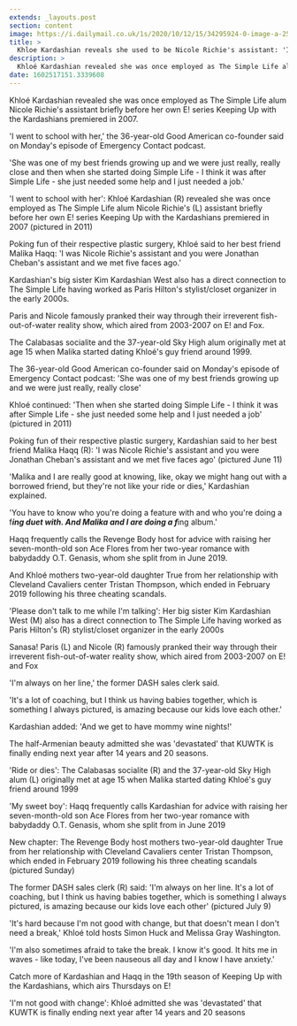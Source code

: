 ```yaml
--- 
extends: _layouts.post 
section: content 
image: https://i.dailymail.co.uk/1s/2020/10/12/15/34295924-0-image-a-25_1602512986997.jpg 
title: > 
  Khloe Kardashian reveals she used to be Nicole Richie's assistant: 'I just needed a job' 
description: > 
  Khloé Kardashian revealed she was once employed as The Simple Life alum Nicole Richie's assistant briefly before her own E!'She was one of my best friends growing up and we were just really, really close and then when she started doing Simple Life - I think it was after Simple Life - she just needed some help and I just needed a job.''I went to school with her': Khloé Kardashian (R) revealed she was once employed as The Simple Life alum Nicole Richie's (L) assistant briefly before her own E!Kardashian's big sister Kim Kardashian West also has a direct connection to The Simple Life having worked as Paris Hilton's stylist/closet organizer in the early 2000s.Paris (L) and Nicole (R) famously pranked their way through their irreverent fish-out-of-water reality show, which aired from 2003-2007 on E! 
date: 1602517151.3339608 
--- 
```

Khloé Kardashian revealed she was once employed as The Simple Life alum Nicole Richie's assistant briefly before her own E! series Keeping Up with the Kardashians premiered in 2007.

'I went to school with her,' the 36-year-old Good American co-founder said on Monday's episode of Emergency Contact podcast.

'She was one of my best friends growing up and we were just really, really close and then when she started doing Simple Life - I think it was after Simple Life - she just needed some help and I just needed a job.'

'I went to school with her': Khloé Kardashian (R) revealed she was once employed as The Simple Life alum Nicole Richie's (L) assistant briefly before her own E! series Keeping Up with the Kardashians premiered in 2007 (pictured in 2011)

Poking fun of their respective plastic surgery, Khloé said to her best friend Malika Haqq: 'I was Nicole Richie's assistant and you were Jonathan Cheban's assistant and we met five faces ago.'

Kardashian's big sister Kim Kardashian West also has a direct connection to The Simple Life having worked as Paris Hilton's stylist/closet organizer in the early 2000s.

Paris and Nicole famously pranked their way through their irreverent fish-out-of-water reality show, which aired from 2003-2007 on E! and Fox.

The Calabasas socialite and the 37-year-old Sky High alum originally met at age 15 when Malika started dating Khloé's guy friend around 1999.

The 36-year-old Good American co-founder said on Monday's episode of Emergency Contact podcast: 'She was one of my best friends growing up and we were just really, really close'

Khloé continued: 'Then when she started doing Simple Life - I think it was after Simple Life - she just needed some help and I just needed a job' (pictured in 2011)

Poking fun of their respective plastic surgery, Kardashian said to her best friend Malika Haqq (R): 'I was Nicole Richie's assistant and you were Jonathan Cheban's assistant and we met five faces ago' (pictured June 11)

'Malika and I are really good at knowing, like, okay we might hang out with a borrowed friend, but they're not like your ride or dies,' Kardashian explained.

'You have to know who you're doing a feature with and who you're doing a f***ing duet with. And Malika and I are doing a f***ing album.'

Haqq frequently calls the Revenge Body host for advice with raising her seven-month-old son Ace Flores from her two-year romance with babydaddy O.T. Genasis, whom she split from in June 2019.

And Khloé mothers two-year-old daughter True from her relationship with Cleveland Cavaliers center Tristan Thompson, which ended in February 2019 following his three cheating scandals.

'Please don't talk to me while I'm talking': Her big sister Kim Kardashian West (M) also has a direct connection to The Simple Life having worked as Paris Hilton's (R) stylist/closet organizer in the early 2000s

Sanasa! Paris (L) and Nicole (R) famously pranked their way through their irreverent fish-out-of-water reality show, which aired from 2003-2007 on E! and Fox

'I'm always on her line,' the former DASH sales clerk said.

'It's a lot of coaching, but I think us having babies together, which is something I always pictured, is amazing because our kids love each other.'

Kardashian added: 'And we get to have mommy wine nights!'

The half-Armenian beauty admitted she was 'devastated' that KUWTK is finally ending next year after 14 years and 20 seasons.

'Ride or dies': The Calabasas socialite (R) and the 37-year-old Sky High alum (L) originally met at age 15 when Malika started dating Khloé's guy friend around 1999

'My sweet boy': Haqq frequently calls Kardashian for advice with raising her seven-month-old son Ace Flores from her two-year romance with babydaddy O.T. Genasis, whom she split from in June 2019

New chapter: The Revenge Body host mothers two-year-old daughter True from her relationship with Cleveland Cavaliers center Tristan Thompson, which ended in February 2019 following his three cheating scandals (pictured Sunday)

The former DASH sales clerk (R) said: 'I'm always on her line. It's a lot of coaching, but I think us having babies together, which is something I always pictured, is amazing because our kids love each other' (pictured July 9)

'It's hard because I'm not good with change, but that doesn't mean I don't need a break,' Khloé told hosts Simon Huck and Melissa Gray Washington.

'I'm also sometimes afraid to take the break. I know it's good. It hits me in waves - like today, I've been nauseous all day and I know I have anxiety.'

Catch more of Kardashian and Haqq in the 19th season of Keeping Up with the Kardashians, which airs Thursdays on E!

'I'm not good with change': Khloé admitted she was 'devastated' that KUWTK is finally ending next year after 14 years and 20 seasons